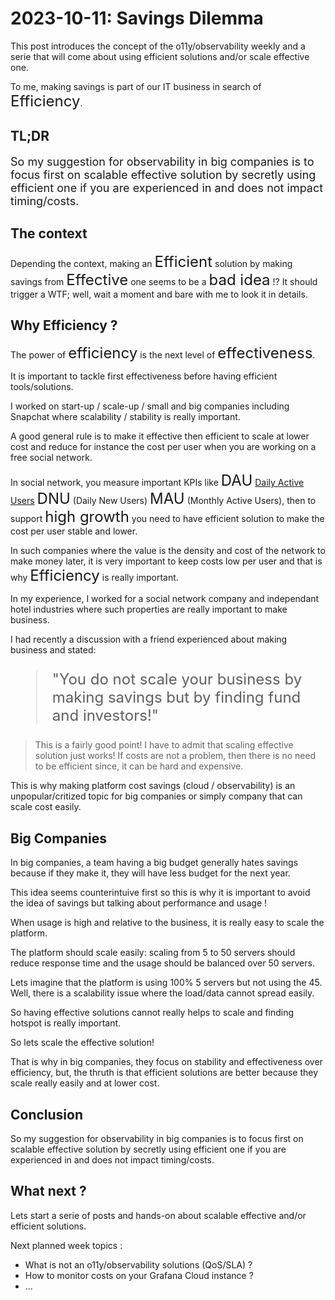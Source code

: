 # 2023-10-11: Savings Dilemma

This post introduces the concept of the o11y/observability weekly and a serie that will come about using efficient solutions and/or scale effective one.

To me, making savings is part of our IT business in search of <font size="5">Efficiency</font>.

## TL;DR

<font size="4">So my suggestion for observability in big companies is to focus first on scalable effective solution by secretly using efficient one if you are experienced in and does not impact timing/costs.</font>

## The context
Depending the context, making an <font size="5">Efficient</font> solution by making savings from <font size="5">Effective</font> one seems to be a <font size="5">bad idea</font> !? It should trigger a WTF; well, wait a moment and bare with me to look it in details.

## Why Efficiency ?
The power of <font size="5">efficiency</font> is the next level of <font size="5">effectiveness</font>.

It is important to tackle first effectiveness before having efficient tools/solutions.

I worked on start-up / scale-up / small and big companies including Snapchat where scalability / stability is really important.

A good general rule is to make it effective then efficient to scale at lower cost and reduce for instance the cost per user when you are working on a free social network.

In social network, you measure important KPIs like <font size="5">DAU</font> [Daily Active Users](https://amplitude.com/glossary/terms/daily-active-users-dau) <font size="5">DNU</font> (Daily New Users) <font size="5">MAU</font> (Monthly Active Users), then to support <font size="5">high growth</font> you need to have efficient solution to make the cost per user stable and lower.

In such companies where the value is the density and cost of the network to make money later, it is very important to keep costs low per user and that is why <font size="5">Efficiency</font> is really important.

In my experience, I worked for a social network company and independant hotel industries where such properties are really important to make business.

I had recently a discussion with a friend experienced about making business and stated:
<font size="5">
> "You do not scale your business by making savings but by finding fund and investors!"
</font>

> This is a fairly good point! I have to admit that scaling effective solution just works! If costs are not a problem, then there is no need to be efficient since, it can be hard and expensive.

This is why making platform cost savings (cloud / observability) is an unpopular/critized topic for big companies or simply company that can scale cost easily.

## Big Companies
In big companies, a team having a big budget generally hates savings because if they make it, they will have less budget for the next year.

This idea seems counterintuive first so this is why it is important to avoid the idea of savings but talking about performance and usage !

When usage is high and relative to the business, it is really easy to scale the platform.

The platform should scale easily: scaling from 5 to 50 servers should reduce response time and the usage should be balanced over 50 servers.

Lets imagine that the platform is using 100% 5 servers but not using the 45. Well, there is a scalability issue where the load/data cannot spread easily.

So having effective solutions cannot really helps to scale and finding hotspot is really important.

So lets scale the effective solution!

That is why in big companies, they focus on stability and effectiveness over efficiency, but, the thruth is that efficient solutions are better because they scale really easily and at lower cost.

## Conclusion
So my suggestion for observability in big companies is to focus first on scalable effective solution by secretly using efficient one if you are experienced in and does not impact timing/costs.

## What next ?
Lets start a serie of posts and hands-on about scalable effective and/or efficient solutions.

Next planned week topics : 
- What is not an o11y/observability solutions (QoS/SLA) ?
- How to monitor costs on your Grafana Cloud instance ?
- ...

